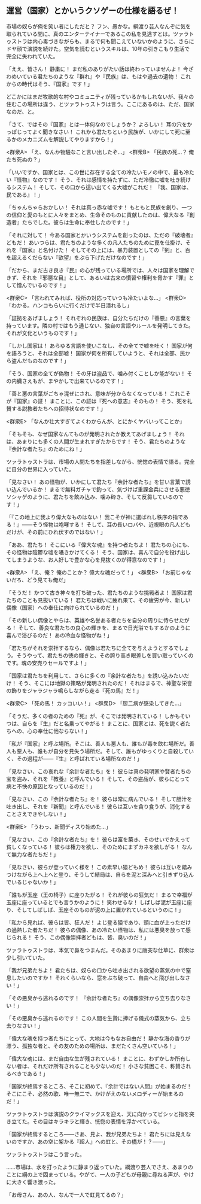 ## 運営（国家）とかいうクソゲーの仕様を語るぜ！

市場の奴らが俺を笑い者にしただと？ フン、愚かな。綱渡り芸人なんぞに気を取られている間に、真のエンターテイナーであるこの私を見逃すとは。ツァラトゥストラは内心毒づきながらも、まるで何も聞こえていないかのように、さらにドヤ顔で演説を続けた。空気を読むというスキルは、10年の引きこもり生活で完全に失われていた。

「ええ、皆さん！ 静粛に！ まだ私のありがたい話は終わっていませんよ！ 今ざわめいている君たちのような『群れ』や『民族』は、もはや過去の遺物！ これからの時代はそう、『国家』です！」

どこかにはまだ牧歌的な村やコミュニティが残っているかもしれないが、我々の住むこの場所は違う、とツァラトゥストラは言う。ここにあるのは、ただ、国家なのだ、と。

「さて、ではその『国家』とは一体何なのでしょうか？ よろしい！ 耳の穴をかっぽじってよく聞きなさい！ これから君たちという民族が、いかにして死に至るかのメカニズムを解説してやりますから！」

<群衆A> 「え、なんか物騒なこと言い出したぞ…」
<群衆B> 「民族の死…？ 俺たち死ぬの？」

「いいですか、国家とは、この世に存在する全ての冷たいモノの中で、最も冷たい『怪物』なのです！ そう、それは感情を持たずに、ただ冷徹に嘘を吐き続けるシステム！ そして、その口から這い出てくる大嘘がこれだ！ 『我、国家は、民である』！」

「ちゃんちゃらおかしい！ それは真っ赤な嘘です！ もともと民族を創り、一つの信仰と愛のもとに人々をまとめ、生命そのものに貢献したのは、偉大なる『創造者』たちでした。彼らは生命に奉仕したのです！」

「それに対して！ 今ある国家とかいうシステムを創ったのは、ただの『破壊者』どもだ！ あいつらは、君たちのような多くの凡人たちのために罠を仕掛け、それを『国家』と名付けた！ そしてその上には、暴力装置としての『剣』と、百を超えるくだらない『欲望』をぶら下げただけなのです！」

「だから、まだ古き良き『民』の心が残っている場所では、人々は国家を理解できず、それを『邪悪な目』として、あるいは古来の慣習や権利を脅かす『罪』として憎んでいるのです！」

<群衆C> 「言われてみれば、役所の対応っていつも冷たいよな…」
<群衆D> 「わかる。ハンコもらいに行くだけで半日潰れるし」

「証拠をあげましょう！ それぞれの民族は、自分たちだけの『善悪』の言葉を持っています。隣の村ではもう通じない、独自の言語やルールを発明してきた。それが文化というものです！」

「しかし国家は！ あらゆる言語を使いこなし、その全てで嘘を吐く！ 国家が何を語ろうと、それは全部嘘！ 国家が何を所有していようと、それは全部、民から盗んだものなのです！」

「そう、国家の全てが偽物！ その牙は盗品で、噛み付くことしか能がない！ その内臓さえもが、まやかしで出来ているのです！」

「善と悪の言葉がごちゃ混ぜにされ、意味が分からなくなっている！ これこそが『国家』の証！ まことに、この証は『死への意志』そのもの！ そう、死を礼賛する説教者たちへの招待状なのです！」

<群衆E> 「なんか壮大すぎてよくわからんが、とにかくヤバいってことか」

「そもそも、なぜ国家なんてものが発明されたか教えてあげましょう！ それは、あまりにも多くの人間が生まれすぎたからです！ そう、君たちのような『余計な者たち』のためにね！」

ツァラトゥストラは、市場の人間たちを指差しながら、恍惚の表情で語る。完全に自分の世界に入っていた。

「見なさい！ あの怪物が、いかにして君たち『余計な者たち』を甘い言葉で誘い込んでいるか！ まるで無料ガチャで釣って、気づけば重課金兵にさせる悪徳ソシャゲのように、君たちを飲み込み、噛み砕き、そして反芻しているのです！」

「『この地上に我より偉大なものはない！ 我こそが神に選ばれし秩序の指である！』――そう怪物は咆哮する！ そして、耳の長いロバや、近視眼の凡人どもだけが、その前にひれ伏すのではない！」

「ああ、君たち！ そこにいる『偉大な魂』を持つ者たちよ！ 君たちの心にも、その怪物は陰鬱な嘘を囁きかけてくる！ そう、国家は、喜んで自分を投げ出してしまうような、お人好しで豊かな心を見抜くのが得意なのです！」

<群衆A> 「え、俺？ 俺のことか？ 偉大な魂だって！」
<群衆B> 「お前じゃないだろ、どう見ても俺だ」

「そうだ！ かつて古き神々を打ち破った、君たちのような挑戦者よ！ 国家は君たちのことも見抜いている！ 君たちは戦いに疲れ果て、その疲労が今、新しい偶像（国家）への奉仕に向けられているのだ！」

「その新しい偶像とやらは、英雄や名誉ある者たちを自分の周りに侍らせたがる！ そして、善良な君たちの良心の輝きを、まるで日光浴でもするかのように喜んで浴びるのだ！ あの冷血な怪物がね！」

「君たちがそれを崇拝するなら、偶像は君たちに全てを与えようとするでしょう。そうやって、君たちの徳の輝きと、その誇り高き眼差しを買い取っていくのです。魂の安売りセールですよ！」

「国家は君たちを利用して、さらに多くの『余計な者たち』を誘い込みたいだけ！ そう、そこには地獄の策略が発明されたのだ！ それはまるで、神聖な栄誉の飾りをジャラジャラ鳴らしながら走る『死の馬』だ！」

<群衆C> 「死の馬！ カッコいい！」
<群衆D> 「厨二病が感染してきた…」

「そうだ、多くの者のための『死』が、そこでは発明されている！ しかもそいつは、自らを『生』だと名乗ってやがる！ まことに、国家とは、死を説く者たちへの、心の奉仕に他ならない！」

「私が『国家』と呼ぶ場所。そこは、善人も悪人も、誰もが毒を飲む場所だ。善人も悪人も、誰もが自分を見失う場所だ。そして、誰もがゆっくりと自殺していく、その過程が――『生』と呼ばれている場所なのだ！」

「見なさい、この哀れな『余計な者たち』を！ 彼らは真の発明家や賢者たちの宝を盗み、それを『教養』と呼んでいる！ そして、その盗品が、彼らにとって病と不快の原因となっているのだ！」

「見なさい、この『余計な者たち』を！ 彼らは常に病んでいる！ そして胆汁を吐き出し、それを『新聞』と呼んでいる！ 彼らは互いを貪り食うが、消化することさえできやしない！」

<群衆E> 「うわっ、新聞ディスり始めた…」

「見なさい、この『余計な者たち』を！ 彼らは富を築き、そのせいでかえって貧しくなっている！ 彼らは権力を欲し、そのためにまずカネを欲しがる！ なんて無力な者たちだ！」

「見なさい、彼らが登っていく様を！ この素早い猿どもめ！ 彼らは互いを踏みつけながら上へ上へと登り、そうして結局は、自らを泥と深みへと引きずり込んでいるじゃないか！」

「誰もが玉座（王の椅子）に座りたがる！ それが彼らの狂気だ！ まるで幸福が玉座に座っているとでも言うかのように！ 笑わせるな！ しばしば泥が玉座に座り、そしてしばしば、玉座そのものが泥の上に置かれているというのに！」

「私から見れば、彼らは皆、狂人だ！ よじ登る猿であり、頭に血が上っただけの過熱した者たちだ！ 彼らの偶像、あの冷たい怪物は、私には悪臭を放って感じられる！ そう、この偶像崇拝者どもは、皆、臭いのだ！」

ツァラトゥストラは、本気で鼻をつまんだ。そのあまりに唐突な仕草に、群衆は少し引いていた。

「我が兄弟たちよ！ 君たちは、奴らの口から吐き出される欲望の蒸気の中で窒息したいのですか！ それくらいなら、窓をぶち破って、自由へと飛び出しなさい！」

「その悪臭から逃れるのです！ 『余計な者たち』の偶像崇拝から立ち去りなさい！」

「その悪臭から逃れるのです！ この人間を生贄に捧げる儀式の蒸気から、立ち去りなさい！」

「偉大な魂を持つ者たちにとって、大地は今もなお自由だ！ 静かな海の香りが漂う、孤独な者と、その友のための場所は、まだたくさん空いている！」

「偉大な魂には、まだ自由な生が残されている！ まことに、わずかしか所有しない者は、それだけ所有されることも少ないのだ！ 小さな貧困こそ、称賛されるべきである！」

「国家が終焉するところ、そこに初めて、『余計ではない人間』が始まるのだ！ そこにこそ、必然の歌、唯一無二で、かけがえのないメロディーが始まるのだ！」

ツァラトゥストラは演説のクライマックスを迎え、天に向かってビシッと指を突き立てた。その目はキラキラと輝き、恍惚の表情を浮かべている。

「国家が終焉するところ――さあ、見よ、我が兄弟たちよ！ 君たちには見えないのですか、あの空に架かる『超人』への虹と、その橋が！？――」

ツァラトゥストラはこう言った。

……市場は、水を打ったように静まり返っていた。綱渡り芸人でさえ、あまりのことに綱の上で固まっている。やがて、一人の子どもが母親に尋ねる声が、やけに大きく響き渡った。

「お母さん、あの人、なんで一人で虹見てるの？」
